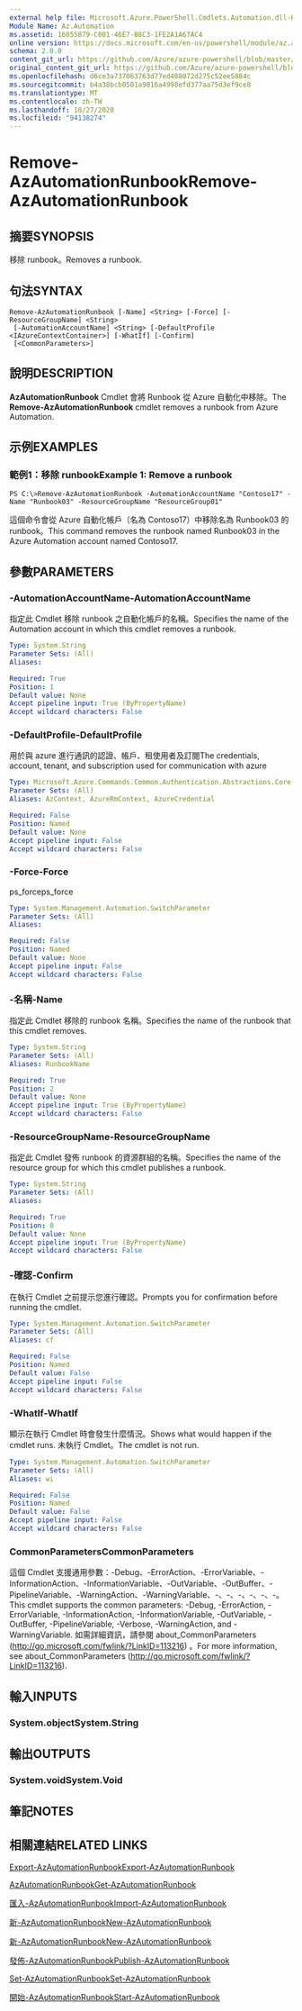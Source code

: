 ```yaml
---
external help file: Microsoft.Azure.PowerShell.Cmdlets.Automation.dll-Help.xml
Module Name: Az.Automation
ms.assetid: 16055879-C001-46E7-B8C3-1FE2A1A67AC4
online version: https://docs.microsoft.com/en-us/powershell/module/az.automation/remove-azautomationrunbook
schema: 2.0.0
content_git_url: https://github.com/Azure/azure-powershell/blob/master/src/Automation/Automation/help/Remove-AzAutomationRunbook.md
original_content_git_url: https://github.com/Azure/azure-powershell/blob/master/src/Automation/Automation/help/Remove-AzAutomationRunbook.md
ms.openlocfilehash: d6ce3a737063763d77ed408072d275c52ee5884c
ms.sourcegitcommit: b4a38bcb0501a9016a4998efd377aa75d3ef9ce8
ms.translationtype: MT
ms.contentlocale: zh-TW
ms.lasthandoff: 10/27/2020
ms.locfileid: "94138274"
---
```

# <span data-ttu-id="225fd-101">Remove-AzAutomationRunbook</span><span class="sxs-lookup"><span data-stu-id="225fd-101">Remove-AzAutomationRunbook</span></span>

## <span data-ttu-id="225fd-102">摘要</span><span class="sxs-lookup"><span data-stu-id="225fd-102">SYNOPSIS</span></span>
<span data-ttu-id="225fd-103">移除 runbook。</span><span class="sxs-lookup"><span data-stu-id="225fd-103">Removes a runbook.</span></span>

## <span data-ttu-id="225fd-104">句法</span><span class="sxs-lookup"><span data-stu-id="225fd-104">SYNTAX</span></span>

```
Remove-AzAutomationRunbook [-Name] <String> [-Force] [-ResourceGroupName] <String>
 [-AutomationAccountName] <String> [-DefaultProfile <IAzureContextContainer>] [-WhatIf] [-Confirm]
 [<CommonParameters>]
```

## <span data-ttu-id="225fd-105">說明</span><span class="sxs-lookup"><span data-stu-id="225fd-105">DESCRIPTION</span></span>
<span data-ttu-id="225fd-106">**AzAutomationRunbook** Cmdlet 會將 Runbook 從 Azure 自動化中移除。</span><span class="sxs-lookup"><span data-stu-id="225fd-106">The **Remove-AzAutomationRunbook** cmdlet removes a runbook from Azure Automation.</span></span>

## <span data-ttu-id="225fd-107">示例</span><span class="sxs-lookup"><span data-stu-id="225fd-107">EXAMPLES</span></span>

### <span data-ttu-id="225fd-108">範例1：移除 runbook</span><span class="sxs-lookup"><span data-stu-id="225fd-108">Example 1: Remove a runbook</span></span>
```
PS C:\>Remove-AzAutomationRunbook -AutomationAccountName "Contoso17" -Name "Runbook03" -ResourceGroupName "ResourceGroup01"
```

<span data-ttu-id="225fd-109">這個命令會從 Azure 自動化帳戶（名為 Contoso17）中移除名為 Runbook03 的 runbook。</span><span class="sxs-lookup"><span data-stu-id="225fd-109">This command removes the runbook named Runbook03 in the Azure Automation account named Contoso17.</span></span>

## <span data-ttu-id="225fd-110">參數</span><span class="sxs-lookup"><span data-stu-id="225fd-110">PARAMETERS</span></span>

### <span data-ttu-id="225fd-111">-AutomationAccountName</span><span class="sxs-lookup"><span data-stu-id="225fd-111">-AutomationAccountName</span></span>
<span data-ttu-id="225fd-112">指定此 Cmdlet 移除 runbook 之自動化帳戶的名稱。</span><span class="sxs-lookup"><span data-stu-id="225fd-112">Specifies the name of the Automation account in which this cmdlet removes a runbook.</span></span>

```yaml
Type: System.String
Parameter Sets: (All)
Aliases:

Required: True
Position: 1
Default value: None
Accept pipeline input: True (ByPropertyName)
Accept wildcard characters: False
```

### <span data-ttu-id="225fd-113">-DefaultProfile</span><span class="sxs-lookup"><span data-stu-id="225fd-113">-DefaultProfile</span></span>
<span data-ttu-id="225fd-114">用於與 azure 進行通訊的認證、帳戶、租使用者及訂閱</span><span class="sxs-lookup"><span data-stu-id="225fd-114">The credentials, account, tenant, and subscription used for communication with azure</span></span>

```yaml
Type: Microsoft.Azure.Commands.Common.Authentication.Abstractions.Core.IAzureContextContainer
Parameter Sets: (All)
Aliases: AzContext, AzureRmContext, AzureCredential

Required: False
Position: Named
Default value: None
Accept pipeline input: False
Accept wildcard characters: False
```

### <span data-ttu-id="225fd-115">-Force</span><span class="sxs-lookup"><span data-stu-id="225fd-115">-Force</span></span>
<span data-ttu-id="225fd-116">ps_force</span><span class="sxs-lookup"><span data-stu-id="225fd-116">ps_force</span></span>

```yaml
Type: System.Management.Automation.SwitchParameter
Parameter Sets: (All)
Aliases:

Required: False
Position: Named
Default value: None
Accept pipeline input: False
Accept wildcard characters: False
```

### <span data-ttu-id="225fd-117">-名稱</span><span class="sxs-lookup"><span data-stu-id="225fd-117">-Name</span></span>
<span data-ttu-id="225fd-118">指定此 Cmdlet 移除的 runbook 名稱。</span><span class="sxs-lookup"><span data-stu-id="225fd-118">Specifies the name of the runbook that this cmdlet removes.</span></span>

```yaml
Type: System.String
Parameter Sets: (All)
Aliases: RunbookName

Required: True
Position: 2
Default value: None
Accept pipeline input: True (ByPropertyName)
Accept wildcard characters: False
```

### <span data-ttu-id="225fd-119">-ResourceGroupName</span><span class="sxs-lookup"><span data-stu-id="225fd-119">-ResourceGroupName</span></span>
<span data-ttu-id="225fd-120">指定此 Cmdlet 發佈 runbook 的資源群組的名稱。</span><span class="sxs-lookup"><span data-stu-id="225fd-120">Specifies the name of the resource group for which this cmdlet publishes a runbook.</span></span>

```yaml
Type: System.String
Parameter Sets: (All)
Aliases:

Required: True
Position: 0
Default value: None
Accept pipeline input: True (ByPropertyName)
Accept wildcard characters: False
```

### <span data-ttu-id="225fd-121">-確認</span><span class="sxs-lookup"><span data-stu-id="225fd-121">-Confirm</span></span>
<span data-ttu-id="225fd-122">在執行 Cmdlet 之前提示您進行確認。</span><span class="sxs-lookup"><span data-stu-id="225fd-122">Prompts you for confirmation before running the cmdlet.</span></span>

```yaml
Type: System.Management.Automation.SwitchParameter
Parameter Sets: (All)
Aliases: cf

Required: False
Position: Named
Default value: False
Accept pipeline input: False
Accept wildcard characters: False
```

### <span data-ttu-id="225fd-123">-WhatIf</span><span class="sxs-lookup"><span data-stu-id="225fd-123">-WhatIf</span></span>
<span data-ttu-id="225fd-124">顯示在執行 Cmdlet 時會發生什麼情況。</span><span class="sxs-lookup"><span data-stu-id="225fd-124">Shows what would happen if the cmdlet runs.</span></span>
<span data-ttu-id="225fd-125">未執行 Cmdlet。</span><span class="sxs-lookup"><span data-stu-id="225fd-125">The cmdlet is not run.</span></span>

```yaml
Type: System.Management.Automation.SwitchParameter
Parameter Sets: (All)
Aliases: wi

Required: False
Position: Named
Default value: False
Accept pipeline input: False
Accept wildcard characters: False
```

### <span data-ttu-id="225fd-126">CommonParameters</span><span class="sxs-lookup"><span data-stu-id="225fd-126">CommonParameters</span></span>
<span data-ttu-id="225fd-127">這個 Cmdlet 支援通用參數：-Debug、-ErrorAction、-ErrorVariable、-InformationAction、-InformationVariable、-OutVariable、-OutBuffer、-PipelineVariable、-WarningAction、-WarningVariable、-、-、-、-、-、-。</span><span class="sxs-lookup"><span data-stu-id="225fd-127">This cmdlet supports the common parameters: -Debug, -ErrorAction, -ErrorVariable, -InformationAction, -InformationVariable, -OutVariable, -OutBuffer, -PipelineVariable, -Verbose, -WarningAction, and -WarningVariable.</span></span> <span data-ttu-id="225fd-128">如需詳細資訊，請參閱 about_CommonParameters (http://go.microsoft.com/fwlink/?LinkID=113216) 。</span><span class="sxs-lookup"><span data-stu-id="225fd-128">For more information, see about_CommonParameters (http://go.microsoft.com/fwlink/?LinkID=113216).</span></span>

## <span data-ttu-id="225fd-129">輸入</span><span class="sxs-lookup"><span data-stu-id="225fd-129">INPUTS</span></span>

### <span data-ttu-id="225fd-130">System.object</span><span class="sxs-lookup"><span data-stu-id="225fd-130">System.String</span></span>

## <span data-ttu-id="225fd-131">輸出</span><span class="sxs-lookup"><span data-stu-id="225fd-131">OUTPUTS</span></span>

### <span data-ttu-id="225fd-132">System.void</span><span class="sxs-lookup"><span data-stu-id="225fd-132">System.Void</span></span>

## <span data-ttu-id="225fd-133">筆記</span><span class="sxs-lookup"><span data-stu-id="225fd-133">NOTES</span></span>

## <span data-ttu-id="225fd-134">相關連結</span><span class="sxs-lookup"><span data-stu-id="225fd-134">RELATED LINKS</span></span>

[<span data-ttu-id="225fd-135">Export-AzAutomationRunbook</span><span class="sxs-lookup"><span data-stu-id="225fd-135">Export-AzAutomationRunbook</span></span>](./Export-AzAutomationRunbook.md)

[<span data-ttu-id="225fd-136">AzAutomationRunbook</span><span class="sxs-lookup"><span data-stu-id="225fd-136">Get-AzAutomationRunbook</span></span>](./Get-AzAutomationRunbook.md)

[<span data-ttu-id="225fd-137">匯入-AzAutomationRunbook</span><span class="sxs-lookup"><span data-stu-id="225fd-137">Import-AzAutomationRunbook</span></span>](./Import-AzAutomationRunbook.md)

[<span data-ttu-id="225fd-138">新-AzAutomationRunbook</span><span class="sxs-lookup"><span data-stu-id="225fd-138">New-AzAutomationRunbook</span></span>](./New-AzAutomationRunbook.md)

[<span data-ttu-id="225fd-139">新-AzAutomationRunbook</span><span class="sxs-lookup"><span data-stu-id="225fd-139">New-AzAutomationRunbook</span></span>](./New-AzAutomationRunbook.md)

[<span data-ttu-id="225fd-140">發佈-AzAutomationRunbook</span><span class="sxs-lookup"><span data-stu-id="225fd-140">Publish-AzAutomationRunbook</span></span>](./Publish-AzAutomationRunbook.md)

[<span data-ttu-id="225fd-141">Set-AzAutomationRunbook</span><span class="sxs-lookup"><span data-stu-id="225fd-141">Set-AzAutomationRunbook</span></span>](./Set-AzAutomationRunbook.md)

[<span data-ttu-id="225fd-142">開始-AzAutomationRunbook</span><span class="sxs-lookup"><span data-stu-id="225fd-142">Start-AzAutomationRunbook</span></span>](./Start-AzAutomationRunbook.md)


